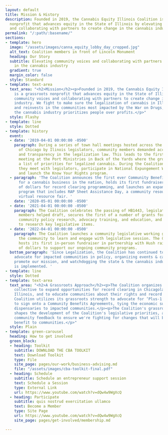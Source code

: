 ```yaml
---
layout: default
title: Mission & History
description: Founded in 2019, the Cannabis Equity Illinois Coalition is a grassroots
  nonprofit that advances equity in the State of Illinois by elevating community voices
  and collaborating with partners to create change in the cannabis industry.
permalink: "/:path/:basename/"
sections:
- template: hero
  image: "/assets/images/canna_equity_lobby_day_cropped.jpg"
  alt_text: Coalition members in front of Lincoln Monument
  heading: Our Story
  subtitle: Elevating community voices and collaborating with partners to create change
    in the cannabis industry
  gradient: true
  margin_color: false
  style: Standard
- template: text-area
  text_area: "<h2>Mission</h2><p>Founded in 2019, the Cannabis Equity Illinois Coalition
    is a grassroots nonprofit that advances equity in the State of Illinois by elevating
    community voices and collaborating with partners to create change in the cannabis
    industry. We fight to make sure the legalization of cannabis in Illinois repairs
    and reinvests in the communities most impacted by the War on Drugs, and to ensure
    the cannabis industry prioritizes people over profits.</p>"
  style: Flashy
- template: line
  style: Dotted
- template: history
  event:
  - date: '2019-04-01 00:00:00 -0500'
    paragraph: During a series of town hall meetings hosted across the South Side
      of Chicago by Ilinois legislators, community members demanded accountability
      and transparency in the legalization law. This leads to the first Coalition
      meeting at the Port Ministries in Back of the Yards where the group develops
      a list of priorities for legalized cannabis. During the Coalition’s first year,
      they meet with legislators, participate in National Expungement Week events,
      and launch the Know Your Rights program.
  - paragraph: 'The Coalition announces the first ever Community Benefits Agreement
      for a cannabis business in the nation, holds its first fundraiser raising thousands
      of dollars for record clearing programming, and launches an expanded expungement
      program that includes RAP Sheet Assistance Day, a community resource fair, and
      virtual resource fair. '
    date: '2020-05-01 00:00:00 -0500'
  - date: '2021-04-01 00:00:00 -0500'
    paragraph: The Coalition celebrates the passing of HB1443, legislation that Coalition
      members helped draft, secures the first of a number of grants for its work in
      community policy research, advocacy training, and education, and forms committees
      to research key legislative items.
  - date: '2022-04-01 00:00:00 -0500'
    paragraph: The Coalition launches a community legislative working group and invites
      the community to learn and engage with legislative session. The Coalition also
      hosts its first in-person fundraiser in partnership with Hush raising thousands
      of dollars to support our ongoing community programs.
  bottom_paragraph: 'Since Legalization, the Coalition has continued to meet weekly,
    advocate for impacted communities in policy, organizing events & campaigns to
    promote our mission, and watchdogging the state & the cannabis industry as legalization
    is implemented. '
- template: line
  style: Dotted
- template: text-area
  text_area: "<h2>A Grassroots Approach</h2><p>The Coalition organizes as a grassroots
    collective to expand opportunities for record clearing in Chicagoland and across
    Illinois, and to educate communities about their rights and record clearing opportunities.</p><p>The
    Coalition utilizes its grassroots strength to advocate for ‘Plus-1’ dispensaries
    to sign onto a Community Benefits Agreements, tying the economic success of those
    dispensaries to impacted communities.</p><p>The Coalition's grassroots structure
    shapes the development of the Coalition's legislative priorities, as we gather
    community feedback to ensure we're fighting for changes that will bring the largest
    benefit to communities.</p>"
  style: Plain
- template: green-carousel
  heading: How to get involved
  green_block:
  - heading: Toolkit
    subtitle: DOWNLOAD THE CBA TOOLKIT
    text: Download Toolkit
    type: File
    site_page: pages/our-work/business-advising.md
    file: "/assets/images/cba-toolkit-final.pdf"
  - heading: Schedule
    subtitle: Schedule an entrepreneur support session
    text: Schedule a Session
    type: External Link
    url: https://www.youtube.com/watch?v=dQw4w9WgXcQ
  - heading: Participate
    subtitle: quis nostrud exercitation ullamco
    text: Become a Member
    type: Site Page
    url: https://www.youtube.com/watch?v=dQw4w9WgXcQ
    site_page: pages/get-involved/membership.md

---
```

